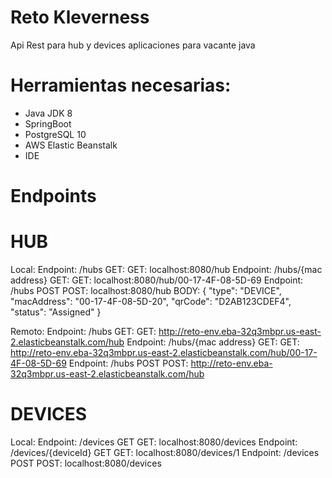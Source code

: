 # Reto Kleverness
Api Rest para hub y devices aplicaciones para vacante java

# Herramientas necesarias:
* Java JDK 8
* SpringBoot
* PostgreSQL 10
* AWS Elastic Beanstalk
* IDE

# Endpoints

# HUB

Local:
  Endpoint: /hubs GET:
    GET: localhost:8080/hub
  Endpoint: /hubs/{mac address} GET:
    GET: localhost:8080/hub/00-17-4F-08-5D-69
  Endpoint: /hubs POST
    POST: localhost:8080/hub
    BODY:
      {
        "type": "DEVICE",
        "macAddress": "00-17-4F-08-5D-20",
        "qrCode": "D2AB123CDEF4",
        "status": "Assigned"
      }
    
Remoto:
   Endpoint: /hubs GET:
    GET: http://reto-env.eba-32q3mbpr.us-east-2.elasticbeanstalk.com/hub
  Endpoint: /hubs/{mac address} GET:
    GET: http://reto-env.eba-32q3mbpr.us-east-2.elasticbeanstalk.com/hub/00-17-4F-08-5D-69
  Endpoint: /hubs POST
    POST: http://reto-env.eba-32q3mbpr.us-east-2.elasticbeanstalk.com/hub

# DEVICES
Local:
  Endpoint: /devices GET
    GET: localhost:8080/devices
  Endpoint: /devices/{deviceId} GET
    GET: localhost:8080/devices/1
  Endpoint: /devices POST
    POST: localhost:8080/devices


